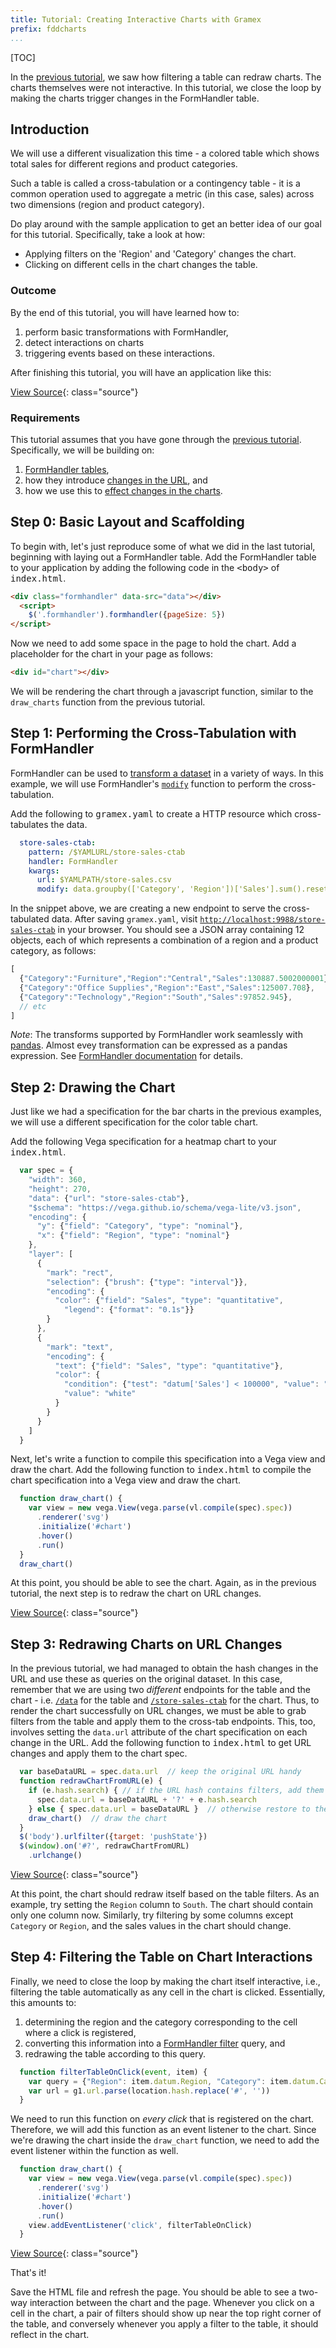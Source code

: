 ```yaml
---
title: Tutorial: Creating Interactive Charts with Gramex
prefix: fddcharts
...
```


[TOC]

In the [previous tutorial](../dashboards/), we saw how filtering a table can
redraw charts. The charts themselves were not interactive. In this
tutorial, we close the loop by making the charts trigger changes in the
FormHandler table.

## Introduction

We will use a different visualization this time - a colored table which shows total sales for different regions
and product categories.

<div id="chart">
</div>
<script src="../ui/jquery/dist/jquery.min.js"></script>
<script src="../ui/bootstrap/dist/js/bootstrap.bundle.min.js"></script>
<script src="../ui/lodash/lodash.min.js"></script>
<script src="../ui/g1/dist/g1.min.js"></script>
<script src="../ui/vega/build/vega.min.js"></script>
<script src="../ui/vega-lite/build/vega-lite.min.js"></script>
<script src="../ui/vega-tooltip/build/vega-tooltip.min.js"></script>
<script>
  var spec = {
    "width": 360,
    "height": 270,
    "data": {"url": "../store-sales-ctab"},
    "$schema": "https://vega.github.io/schema/vega-lite/v3.json",
    "encoding": {
      "y": {"field": "Category", "type": "nominal"},
      "x": {"field": "Region", "type": "nominal"}
    },
    "layer": [
      {
        "mark": "rect",
        "selection": {"brush": {"type": "interval"}},
        "encoding": {
          "color": {"field": "Sales", "type": "quantitative",
            "legend": {"format": "0.1s"}}
        }
      },
      {
        "mark": "text",
        "encoding": {
          "text": {"field": "Sales", "type": "quantitative"},
          "color": {
            "condition": {"test": "datum['Sales'] < 100000", "value": "black"},
            "value": "white"
          }
        }
      }
    ]
  }
  var view = new vega.View(vega.parse(vl.compile(spec).spec))
  .renderer('svg')
  .initialize('#chart')
  .hover()
  .run()
</script>

Such a table is called a cross-tabulation or a contingency table - it is a
common operation used to aggregate a metric (in this case, sales) across two dimensions
(region and product category).

Do play around with the sample application to get an
better idea of our goal for this tutorial. Specifically, take a look at how:

* Applying filters on the 'Region' and 'Category' changes the chart.
* Clicking on different cells in the chart changes the table.


### Outcome

By the end of this tutorial, you will have learned how to:

1. perform basic transformations with FormHandler,
2. detect interactions on charts
3. triggering events based on these interactions.

After finishing this tutorial, you will have an application like this:

[View Source](../charts/output/4/index.html){: class="source"}



### Requirements

This tutorial assumes that you have gone through the
[previous tutorial](../dashboards/). Specifically, we
will be building on:

1. [FormHandler tables](../dashboards#step-1-working-with-formhandler),
2. how they introduce [changes in the URL](../dashboards#step-2-detecting-changes-in-the-url), and
3. how we use this to [effect changes in the charts](../dashboards#step-3-redrawing-charts-on-url-changes).


## Step 0: Basic Layout and Scaffolding

To begin with, let's just reproduce some of what we did in the last tutorial, beginning
with laying out a FormHandler table.
Add the FormHandler table to your application by adding the following code in the
<kbd>&lt;body&gt;</kbd> of <kbd>index.html</kbd>.

```html
<div class="formhandler" data-src="data"></div>
  <script>
    $('.formhandler').formhandler({pageSize: 5})
</script>
```

Now we need to add some space in the page to hold the chart. Add a
placeholder for the chart in your page as follows:

```html
<div id="chart"></div>
```

We will be rendering the chart through a javascript
function, similar to the `draw_charts` function from the previous tutorial.


## Step 1: Performing the Cross-Tabulation with FormHandler

FormHandler can be used to [transform a dataset](../../formhandler#formhandler-transforms)
in a variety of ways. In this example, we will use FormHandler's
[`modify`](../../formhandler#formhandler-modify) function to perform the cross-tabulation.

Add the following to <kbd>gramex.yaml</kbd> to create a HTTP resource which cross-tabulates the data.

```yaml
  store-sales-ctab:
    pattern: /$YAMLURL/store-sales-ctab
    handler: FormHandler
    kwargs:
      url: $YAMLPATH/store-sales.csv
      modify: data.groupby(['Category', 'Region'])['Sales'].sum().reset_index()
```


In the snippet above, we are creating a new endpoint to serve the cross-tabulated data. After
saving `gramex.yaml`, visit
[`http://localhost:9988/store-sales-ctab`](http://localhost:9988/store-sales-ctab) in your
browser. You should see a JSON array containing 12 objects, each of which represents a
combination of a region and a product category, as follows:

```js
[
  {"Category":"Furniture","Region":"Central","Sales":130887.5002000001},
  {"Category":"Office Supplies","Region":"East","Sales":125007.708},
  {"Category":"Technology","Region":"South","Sales":97852.945},
  // etc
]
```

_Note_: The transforms supported by FormHandler work seamlessly with
[pandas](https://pandas.pydata.org). Almost evey transformation can be expressed as a
pandas expression. See [FormHandler documentation](../../formhandler) for details.


## Step 2: Drawing the Chart

Just like we had a specification for the bar charts in the previous examples, we will use
a different specification for the color table chart.

Add the following Vega specification for a heatmap chart to your <kbd>index.html</kbd>.

```js
  var spec = {
    "width": 360,
    "height": 270,
    "data": {"url": "store-sales-ctab"},
    "$schema": "https://vega.github.io/schema/vega-lite/v3.json",
    "encoding": {
      "y": {"field": "Category", "type": "nominal"},
      "x": {"field": "Region", "type": "nominal"}
    },
    "layer": [
      {
        "mark": "rect",
        "selection": {"brush": {"type": "interval"}},
        "encoding": {
          "color": {"field": "Sales", "type": "quantitative",
            "legend": {"format": "0.1s"}}
        }
      },
      {
        "mark": "text",
        "encoding": {
          "text": {"field": "Sales", "type": "quantitative"},
          "color": {
            "condition": {"test": "datum['Sales'] < 100000", "value": "black"},
            "value": "white"
          }
        }
      }
    ]
  }
```

Next, let's write a function to compile this specification into a Vega view and draw the
chart. Add the following function to <kbd>index.html</kbd> to compile the chart specification into a Vega view and draw the chart.

```js
  function draw_chart() {
    var view = new vega.View(vega.parse(vl.compile(spec).spec))
      .renderer('svg')
      .initialize('#chart')
      .hover()
      .run()
  }
  draw_chart()
```

At this point, you should be able to see the chart. Again, as in the previous tutorial,
the next step is to redraw the chart on URL changes.

[View Source](../charts/output/2/index.html){: class="source"}


## Step 3: Redrawing Charts on URL Changes

In the previous tutorial, we had managed to obtain the hash changes in the URL and use
these as queries on the original dataset. In this case,
remember that we are using two _different_ endpoints for the table and the chart - i.e.
[`/data`](../data) for the table and
[`/store-sales-ctab`](../store-sales-ctab) for the chart. Thus, to
render the chart successfully on URL changes, we must be able to grab filters from the
table and apply them to the cross-tab endpoints. This, too, involves setting the
`data.url` attribute of the chart specification on each change in the URL.
Add the following function to <kbd>index.html</kbd> to get URL changes and apply them to the chart spec.

```js
  var baseDataURL = spec.data.url  // keep the original URL handy
  function redrawChartFromURL(e) {
    if (e.hash.search) { // if the URL hash contains filters, add them to the spec's URL
      spec.data.url = baseDataURL + '?' + e.hash.search
    } else { spec.data.url = baseDataURL }  // otherwise restore to the original URL
    draw_chart()  // draw the chart
  }
  $('body').urlfilter({target: 'pushState'})
  $(window).on('#?', redrawChartFromURL)
    .urlchange()
```

[View Source](../charts/output/3/index.html){: class="source"}


At this point, the chart should redraw itself based on the table filters. As an example,
try setting the `Region` column to `South`. The chart should contain only one column now.
Similarly, try filtering by some columns except `Category` or `Region`, and the sales
values in the chart should change.


## Step 4: Filtering the Table on Chart Interactions

Finally, we need to close the loop by making the chart itself interactive, i.e.,
filtering the table automatically as any cell in the chart is clicked. Essentially, this
amounts to:

1. determining the region and the category corresponding to the cell where a click is
   registered,
2. converting this information into a [FormHandler filter](../../formhandler/#formhandler-filters)
   query, and
3. redrawing the table according to this query.

```js
  function filterTableOnClick(event, item) {
    var query = {"Region": item.datum.Region, "Category": item.datum.Category}
    var url = g1.url.parse(location.hash.replace('#', ''))
  }
```

We need to run this function on _every click_ that is registered on the chart. Therefore,
we will add this function as an event listener to the chart. Since we're drawing the chart
inside the `draw_chart` function, we need to add the event listener within the function as
well.

```js
  function draw_chart() {
    var view = new vega.View(vega.parse(vl.compile(spec).spec))
      .renderer('svg')
      .initialize('#chart')
      .hover()
      .run()
    view.addEventListener('click', filterTableOnClick)
  }
```

[View Source](../charts/output/4/index.html){: class="source"}

That's it!

Save the HTML file and refresh the page. You should be able to see a two-way
interaction between the chart and the page. Whenever you click on a cell in the chart, a
pair of filters should show up near the top right corner of the table, and conversely whenever
you apply a filter to the table, it should reflect in the chart.

<script src="../tutorial.js"></script>
